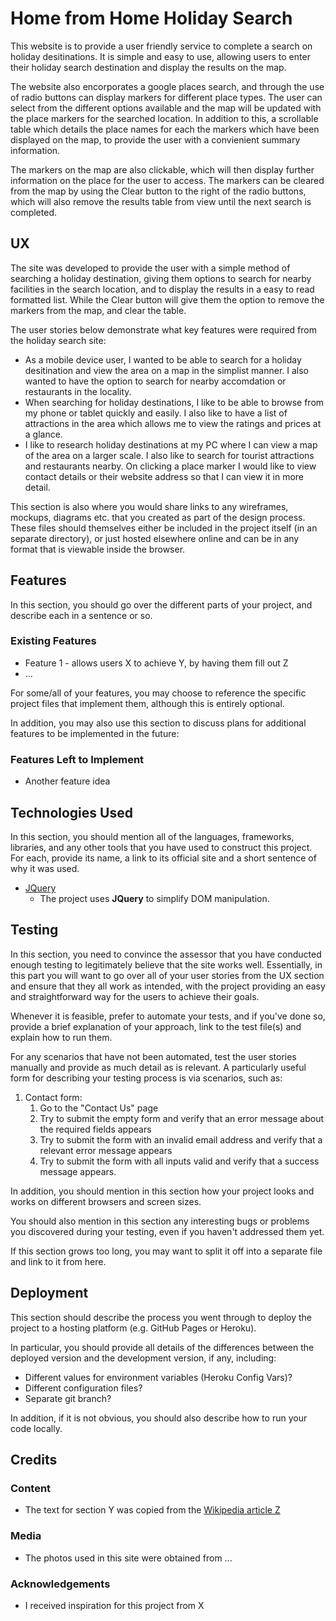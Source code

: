 # Home from Home Holiday Search

This website is to provide a user friendly service to complete a search on holiday desitinations.
It is simple and easy to use, allowing users to enter their holiday search destination and display the results on the map.

The website also encorporates a google places search, and through the use of radio buttons can display markers for different place types. 
The user can select from the different options available and the map will be updated with the place markers for the searched location. In addition
to this, a scrollable table which details the place names for each the markers which have been displayed on the map, to provide the user with a convienient summary information.

The markers on the map are also clickable, which will then display further information on the place for the user to access.
The markers can be cleared from the map by using the Clear button to the right of the radio buttons, which will also remove the results table from view until the next search is completed.
 
## UX
 
The site was developed to provide the user with a simple method of searching a holiday destination, giving them options to search for nearby facilities
in the search location, and to display the results in a easy to read formatted list. While the Clear button will give them the option to remove the markers
from the map, and clear the table.

The user stories below demonstrate what key features were required from the holiday search site:
- As a mobile device user, I wanted to be able to search for a holiday desitination and view the area on a map in the simplist manner. I also wanted to have the
option to search for nearby accomdation or restaurants in the locality.
- When searching for holiday destinations, I like to be able to browse from my phone or tablet quickly and easily. I also like to have a list of attractions in the area
which allows me to view the ratings and prices at a glance.
- I like to research holiday destinations at my PC where I can view a map of the area on a larger scale. I also like to search for tourist attractions and restaurants nearby. 
On clicking a place marker I would like to view contact details or their website address so that I can view it in more detail.

This section is also where you would share links to any wireframes, mockups, diagrams etc. that you created as part of the design process. These files should themselves either be included in the project itself (in an separate directory), or just hosted elsewhere online and can be in any format that is viewable inside the browser.

## Features

In this section, you should go over the different parts of your project, and describe each in a sentence or so.
 
### Existing Features
- Feature 1 - allows users X to achieve Y, by having them fill out Z
- ...

For some/all of your features, you may choose to reference the specific project files that implement them, although this is entirely optional.

In addition, you may also use this section to discuss plans for additional features to be implemented in the future:

### Features Left to Implement
- Another feature idea

## Technologies Used

In this section, you should mention all of the languages, frameworks, libraries, and any other tools that you have used to construct this project. For each, provide its name, a link to its official site and a short sentence of why it was used.

- [JQuery](https://jquery.com)
    - The project uses **JQuery** to simplify DOM manipulation.


## Testing

In this section, you need to convince the assessor that you have conducted enough testing to legitimately believe that the site works well. Essentially, in this part you will want to go over all of your user stories from the UX section and ensure that they all work as intended, with the project providing an easy and straightforward way for the users to achieve their goals.

Whenever it is feasible, prefer to automate your tests, and if you've done so, provide a brief explanation of your approach, link to the test file(s) and explain how to run them.

For any scenarios that have not been automated, test the user stories manually and provide as much detail as is relevant. A particularly useful form for describing your testing process is via scenarios, such as:

1. Contact form:
    1. Go to the "Contact Us" page
    2. Try to submit the empty form and verify that an error message about the required fields appears
    3. Try to submit the form with an invalid email address and verify that a relevant error message appears
    4. Try to submit the form with all inputs valid and verify that a success message appears.

In addition, you should mention in this section how your project looks and works on different browsers and screen sizes.

You should also mention in this section any interesting bugs or problems you discovered during your testing, even if you haven't addressed them yet.

If this section grows too long, you may want to split it off into a separate file and link to it from here.

## Deployment

This section should describe the process you went through to deploy the project to a hosting platform (e.g. GitHub Pages or Heroku).

In particular, you should provide all details of the differences between the deployed version and the development version, if any, including:
- Different values for environment variables (Heroku Config Vars)?
- Different configuration files?
- Separate git branch?

In addition, if it is not obvious, you should also describe how to run your code locally.


## Credits

### Content
- The text for section Y was copied from the [Wikipedia article Z](https://en.wikipedia.org/wiki/Z)

### Media
- The photos used in this site were obtained from ...

### Acknowledgements

- I received inspiration for this project from X
